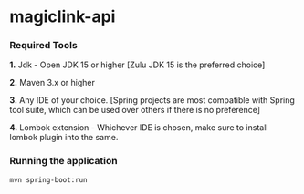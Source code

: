 # magiclink-api


### Required Tools 


**1.** Jdk - Open JDK 15 or higher [Zulu JDK 15 is the preferred choice] 


**2.** Maven 3.x or higher


**3.** Any IDE of your choice. [Spring projects are most compatible with Spring tool suite, which can be used over others if there is no preference]


**4.** Lombok extension - Whichever IDE is chosen, make sure to install lombok plugin into the same.


### Running the application
`mvn spring-boot:run`
